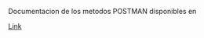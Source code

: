 Documentacion de los metodos POSTMAN disponibles en 

<a href="https://documenter.getpostman.com/view/20912596/UzBqo5VU" target="_blank">Link</a>